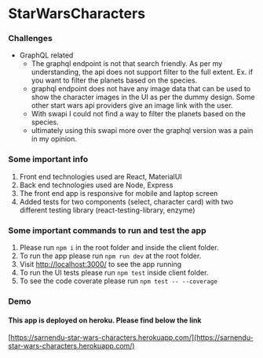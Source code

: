 # StarWarsCharacters

### Challenges

- GraphQL related
  - The graphql endpoint is not that search friendly. As per my understanding, the api does not support filter to the full extent. Ex. if you want to filter the planets based on the species.
  - graphql endpoint does not have any image data that can be used to show the character images in the UI as per the dummy design. Some other start wars api providers give an image link with the user.
  - With swapi I could not find a way to filter the planets based on the species.
  - ultimately using this swapi more over the graphql version was a pain in my opinion.

### Some important info

1. Front end technologies used are React, MaterialUI
2. Back end technologies used are Node, Express
3. The front end app is responsive for mobile and laptop screen
4. Added tests for two components (select, character card) with two different testing library (react-testing-library, enzyme)

### Some important commands to run and test the app

1. Please run `npm i` in the root folder and inside the client folder.
2. To run the app please run `npm run dev` at the root folder.
3. Visit [http://localhost:3000/](http://localhost:3000/) to see the app running
4. To run the UI tests please run `npm test` inside client folder.
5. To see the code coverate please run `npm test -- --coverage`

### Demo

#### This app is deployed on heroku. Please find below the link

[https://sarnendu-star-wars-characters.herokuapp.com/](https://sarnendu-star-wars-characters.herokuapp.com/)
